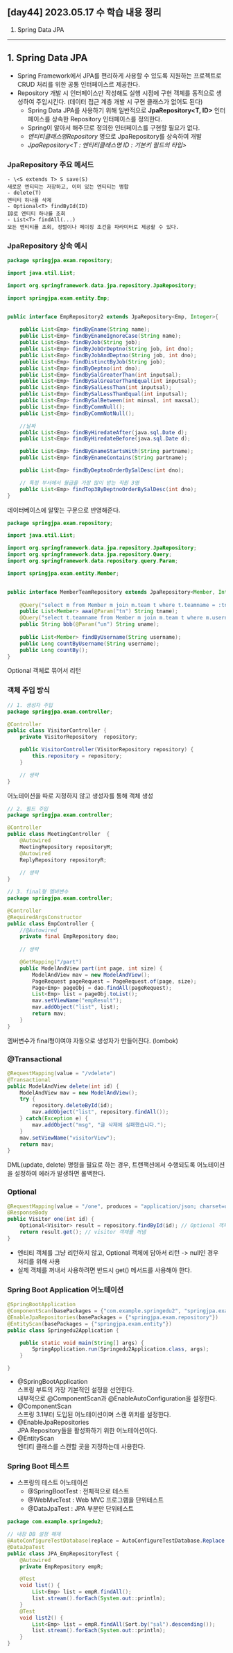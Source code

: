 ## [day44] 2023.05.17 수 학습 내용 정리
1. Spring Data JPA
---
## 1. Spring Data JPA  
- Spring Framework에서 JPA를 편리하게 사용할 수 있도록 지원하는 프로젝트로 CRUD 처리를 위한 공통 인터페이스르 제공한다.  
- Repository 개발 시 인터페이스만 작성해도 실행 시점에 구현 객체를 동적으로 생성하여 주입시킨다. (데이터 접근 계층 개발 시 구현 클래스가 없어도 된다)  
    - Spring Data JPA를 사용하기 위해 일반적으로 **JpaRepository<T, ID>** 인터페이스를 상속한 Repository 인터페이스를 정의한다.
    - Spring이 알아서 해주므로 정의한 인터페이스를 구현할 필요가 없다.
    - *엔티티클래스명Repository* 명으로 JpaRepository를 상속하여 개발
    - *JpaRepository<T : 엔티티클래스명 ID : 기본키 필드의 타입>*

### JpaRepository 주요 메서드
    - \<S extends T> S save(S)  
    새로운 엔티티는 저장하고, 이미 있는 엔티티는 병합
    - delete(T)  
    엔티티 하나를 삭제
    - Optional<T> findById(ID)  
    ID로 엔티티 하나를 조회
    - List<T> findAll(...)  
    모든 엔티티를 조회, 정렬이나 페이징 조건을 파라미터로 제공할 수 있다.  

### JpaRepository 상속 예시
```java
package springjpa.exam.repository;

import java.util.List;

import org.springframework.data.jpa.repository.JpaRepository;

import springjpa.exam.entity.Emp;


public interface EmpRepository2 extends JpaRepository<Emp, Integer>{
	
	public List<Emp> findByEname(String name);
	public List<Emp> findByEnameIgnoreCase(String name);
	public List<Emp> findByJob(String job);
	public List<Emp> findByJobOrDeptno(String job, int dno);
	public List<Emp> findByJobAndDeptno(String job, int dno);
	public List<Emp> findDistinctByJob(String job);
	public List<Emp> findByDeptno(int dno);
	public List<Emp> findBySalGreaterThan(int inputsal);
	public List<Emp> findBySalGreaterThanEqual(int inputsal);
	public List<Emp> findBySalLessThan(int inputsal);
	public List<Emp> findBySalLessThanEqual(int inputsal);
	public List<Emp> findBySalBetween(int minsal, int maxsal);
	public List<Emp> findByCommNull();
	public List<Emp> findByCommNotNull();

    //날짜
	public List<Emp> findByHiredateAfter(java.sql.Date d);
	public List<Emp> findByHiredateBefore(java.sql.Date d);

	public List<Emp> findByEnameStartsWith(String partname);
	public List<Emp> findByEnameContains(String partname);

	public List<Emp> findByDeptnoOrderBySalDesc(int dno);

    // 특정 부서에서 월급을 가장 많이 받는 직원 3명
	public List<Emp> findTop3ByDeptnoOrderBySalDesc(int dno);
}
```
데이터베이스에 알맞는 구문으로 반영해준다.

```java
package springjpa.exam.repository;

import java.util.List;

import org.springframework.data.jpa.repository.JpaRepository;
import org.springframework.data.jpa.repository.Query;
import org.springframework.data.repository.query.Param;

import springjpa.exam.entity.Member;


public interface MemberTeamRepository extends JpaRepository<Member, Integer>{
	
	@Query("select m from Member m join m.team t where t.teamname = :tn")
	public List<Member> aaa(@Param("tn") String tname);
	@Query("select t.teamname from Member m join m.team t where m.username = :un")
	public String bbb(@Param("un") String uname);
	
	public List<Member> findByUsername(String username);
	public Long countByUsername(String username);
	public Long countBy();
}
```
Optional 객체로 묶어서 리턴

### 객체 주입 방식
```java
// 1. 생성자 주입
package springjpa.exam.controller;

@Controller
public class VisitorController {
	private VisitorRepository  repository;

	public VisitorController(VisitorRepository repository) {
		this.repository = repository;
	}

	// 생략
}
```
어노테이션을 따로 지정하지 않고 생성자를 통해 객체 생성

```java
// 2. 필드 주입
package springjpa.exam.controller;

@Controller
public class MeetingController  {
	@Autowired
	MeetingRepository repositoryM;
	@Autowired
	ReplyRepository repositoryR;
	
    // 생략
}
```

```java
// 3. final형 멤버변수
package springjpa.exam.controller;

@Controller
@RequiredArgsConstructor
public class EmpController {
    //@Autowired
	private final EmpRepository dao;
	
	// 생략

    @GetMapping("/part")
	public ModelAndView part(int page, int size) {
		ModelAndView mav = new ModelAndView();
		PageRequest pageRequest = PageRequest.of(page, size);
		Page<Emp> pageObj = dao.findAll(pageRequest);
		List<Emp> list = pageObj.toList();
		mav.setViewName("empResult");
		mav.addObject("list", list);
		return mav;
	}
}
```
멤버변수가 final형이여야 자동으로 생성자가 만들어진다. (lombok)

### @Transactional
```java
@RequestMapping(value = "/vdelete")
@Transactional
public ModelAndView delete(int id) {
    ModelAndView mav = new ModelAndView();
    try {
        repository.deleteById(id);			
        mav.addObject("list", repository.findAll());
    } catch(Exception e) {			
        mav.addObject("msg", "글 삭제에 실패했습니다.");
    }
    mav.setViewName("visitorView");
    return mav;
}
```
DML(update, delete) 명령을 필요로 하는 경우, 트랜잭션에서 수행되도록 어노테이션을 설정하여 에러가 발생하면 롤백한다.

### Optional
```java
@RequestMapping(value = "/one", produces = "application/json; charset=utf-8")
@ResponseBody
public Visitor one(int id) {
    Optional<Visitor> result = repository.findById(id); // Optional 객체
    return result.get(); // visitor 객체를 꺼냄		
}
```
- 엔티티 객체를 그냥 리턴하지 않고, Optional 객체에 담아서 리턴 -> null인 경우 처리를 위해 사용  
- 실제 객체를 꺼내서 사용하려면 반드시 get() 메서드를 사용해야 한다.


### Spring Boot Application 어노테이션  
```java
@SpringBootApplication
@ComponentScan(basePackages = {"com.example.springedu2", "springjpa.exam"})
@EnableJpaRepositories(basePackages = {"springjpa.exam.repository"})
@EntityScan(basePackages = {"springjpa.exam.entity"})
public class Springedu2Application {

	public static void main(String[] args) {
		SpringApplication.run(Springedu2Application.class, args);
	}

}
```
- @SpringBootApplication  
스프링 부트의 가장 기본적인 설정을 선언한다.  
내부적으로 @ComponentScan과 @EnableAutoConfiguration을 설정한다.
- @ComponentScan   
스프링 3.1부터 도입된 어노테이션이며 스캔 위치를 설정한다.
- @EnableJpaRepositories  
JPA Repository들을 활성화하기 위한 어노테이션이다.
- @EntityScan  
엔티티 클래스를 스캔할 곳을 지정하는데 사용한다.

### Spring Boot 테스트
- 스프링의 테스트 어노테이션  
    - @SpringBootTest : 전체적으로 테스트
    - @WebMvcTest : Web MVC 프로그램을 단위테스트
    - @DataJpaTest : JPA 부분만 단위테스트

```java
package com.example.springedu2;

// 내장 DB 설정 해제
@AutoConfigureTestDatabase(replace = AutoConfigureTestDatabase.Replace.NONE)
@DataJpaTest
public class JPA_EmpRepositoryTest {
    @Autowired
    private EmpRepository empR;

    @Test
    void list() {
    	List<Emp> list = empR.findAll();
    	list.stream().forEach(System.out::println);
    }
    @Test
    void list2() {
        List<Emp> list = empR.findAll(Sort.by("sal").descending());
        list.stream().forEach(System.out::println);
    }
}
```